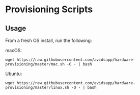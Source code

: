 # Provisioning Scripts

## Usage

From a fresh OS install, run the following:

macOS:
```
wget https://raw.githubusercontent.com/avidsapp/hardware-provisioning/master/mac.sh -O - | bash
```

Ubuntu:
```
wget https://raw.githubusercontent.com/avidsapp/hardware-provisioning/master/linux.sh -O - | bash
```
